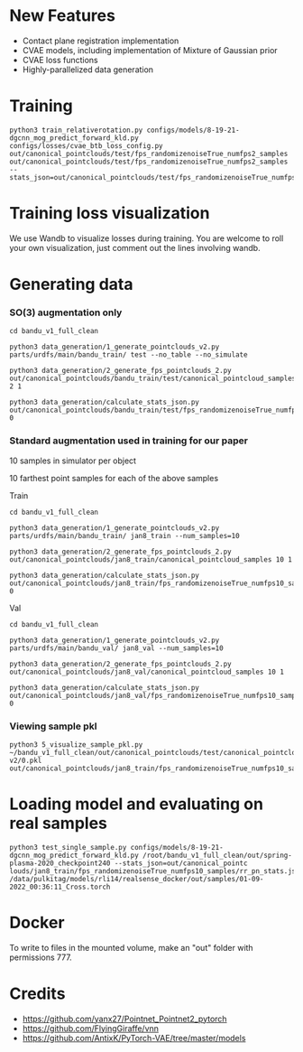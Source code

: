 # New Features
- Contact plane registration implementation
- CVAE models, including implementation of Mixture of Gaussian prior
- CVAE loss functions
- Highly-parallelized data generation

# Training
```
python3 train_relativerotation.py configs/models/8-19-21-dgcnn_mog_predict_forward_kld.py 
configs/losses/cvae_btb_loss_config.py out/canonical_pointclouds/test/fps_randomizenoiseTrue_numfps2_samples 
out/canonical_pointclouds/test/fps_randomizenoiseTrue_numfps2_samples --stats_json=out/canonical_pointclouds/test/fps_randomizenoiseTrue_numfps2_samples/rr_pn_stats.json

```

# Training loss visualization
We use Wandb to visualize losses during training. 
You are welcome to roll your own visualization, just comment out the lines involving wandb.

# Generating data
### SO(3) augmentation only

```
cd bandu_v1_full_clean

python3 data_generation/1_generate_pointclouds_v2.py parts/urdfs/main/bandu_train/ test --no_table --no_simulate

python3 data_generation/2_generate_fps_pointclouds_2.py out/canonical_pointclouds/bandu_train/test/canonical_pointcloud_samples 2 1
 
python3 data_generation/calculate_stats_json.py out/canonical_pointclouds/bandu_train/test/fps_randomizenoiseTrue_numfps2_samples 0
```

### Standard augmentation used in training for our paper

10 samples in simulator per object

10 farthest point samples for each of the above samples

Train
```
cd bandu_v1_full_clean

python3 data_generation/1_generate_pointclouds_v2.py parts/urdfs/main/bandu_train/ jan8_train --num_samples=10

python3 data_generation/2_generate_fps_pointclouds_2.py out/canonical_pointclouds/jan8_train/canonical_pointcloud_samples 10 1
 
python3 data_generation/calculate_stats_json.py out/canonical_pointclouds/jan8_train/fps_randomizenoiseTrue_numfps10_samples 0
```

Val 
```
cd bandu_v1_full_clean

python3 data_generation/1_generate_pointclouds_v2.py parts/urdfs/main/bandu_val/ jan8_val --num_samples=10

python3 data_generation/2_generate_fps_pointclouds_2.py out/canonical_pointclouds/jan8_val/canonical_pointcloud_samples 10 1
 
python3 data_generation/calculate_stats_json.py out/canonical_pointclouds/jan8_val/fps_randomizenoiseTrue_numfps10_samples 0
```

### Viewing sample pkl

```
python3 5_visualize_sample_pkl.py ~/bandu_v1_full_clean/out/canonical_pointclouds/test/canonical_pointcloud_samples/Egg\ v2/0.pkl out/canonical_pointclouds/jan8_train/fps_randomizenoiseTrue_numfps10_samples/sundisk/4.pkl

```

# Loading model and evaluating on real samples

```
python3 test_single_sample.py configs/models/8-19-21-dgcnn_mog_predict_forward_kld.py /root/bandu_v1_full_clean/out/spring-plasma-2020_checkpoint240 --stats_json=out/canonical_pointc
louds/jan8_train/fps_randomizenoiseTrue_numfps10_samples/rr_pn_stats.json /data/pulkitag/models/rli14/realsense_docker/out/samples/01-09-2022_00:36:11_Cross.torch

```

# Docker 
To write to files in the mounted volume, make an "out" folder with permissions 777.

# Credits

- https://github.com/yanx27/Pointnet_Pointnet2_pytorch
- https://github.com/FlyingGiraffe/vnn
- https://github.com/AntixK/PyTorch-VAE/tree/master/models